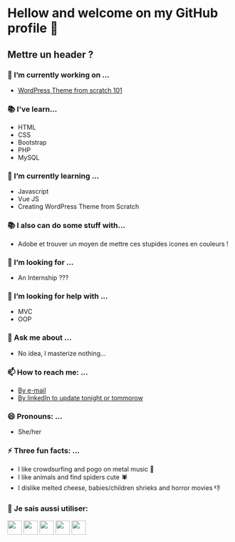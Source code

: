 # Hellow and welcome on my GitHub profile 👋

## Mettre un header ?

<!--
**nathalie-anneessens/nathalie-anneessens** is a ✨ _special_ ✨ repository because its `README.md` (this file) appears on your GitHub profile.

Here are some ideas to get you started:

- 🔭 I’m currently working on ...
- 🌱 I’m currently learning ...
- 👯 I’m looking to collaborate on ...
- 🤔 I’m looking for help with ...
- 💬 Ask me about ...
- 📫 How to reach me: ...
- 😄 Pronouns: ...
- ⚡ Fun fact: ...
- <code><img height="20" src="https://raw.githubusercontent.com/devicons/devicon/0e565980d0a51fe7736bb090fb394659febfbe58/icons/photoshop/photoshop-plain.svg"></code> 
-->
### 🔭 I’m currently working on ...
- [WordPress Theme from scratch 101](https://github.com/nathalie-anneessens/WordPress-theme-creation-101)
<!-- - [JS Snake](https://github.com/nathalie-anneessens/js-snake)
- [JS RPG](https://github.com/nathalie-anneessens/js-rpg)
- [Vue.JS 101](https://github.com/nathalie-anneessens/Vue.js-101) -->


### :books: I've learn...
- HTML
- CSS
- Bootstrap
- PHP
- MySQL
### :open_book: I’m currently learning ...
- Javascript
- Vue JS
- Creating WordPress Theme from Scratch

### :books: I also can do some stuff with...
- Adobe et trouver un moyen de mettre ces stupides icones en couleurs ! 

### 👯 I’m looking for ...
- An Internship ???

### 🤔 I’m looking for help with ...
- MVC
- OOP

### 💬 Ask me about ...
- No idea, I masterize nothing... 

### 📫 How to reach me: ...
- [By e-mail](mailto:nathalie.anneessens@gmail.com)
- [By linkedIn to update tonight or tommorow](https://www.linkedin.com/in/nathalieanneessens/)

### 😄 Pronouns: ...
- She/her

### ⚡ Three fun facts: ...
- I like crowdsurfing and pogo on metal music :metal:
- I like animals and find spiders cute :spider:
- I dislike melted cheese, babies/children shrieks and horror movies :-1:   



### :open_book: Je sais aussi utiliser: 
<code><img height="32" width="32" src="https://unpkg.com/simple-icons@v5/icons/adobephotoshop.svg"></code> 
<code><img height="32" width="32" src="https://unpkg.com/simple-icons@v5/icons/adobeindesign.svg"></code>
<code><img height="32" width="32" src="https://unpkg.com/simple-icons@v5/icons/adobeillustrator.svg"></code> 
<code><img height="32" width="32" src="https://unpkg.com/simple-icons@v5/icons/adobelightroom.svg"></code> 
<code><img height="32" width="32" src="https://unpkg.com/simple-icons@v5/icons/adobeaftereffects.svg"></code>
